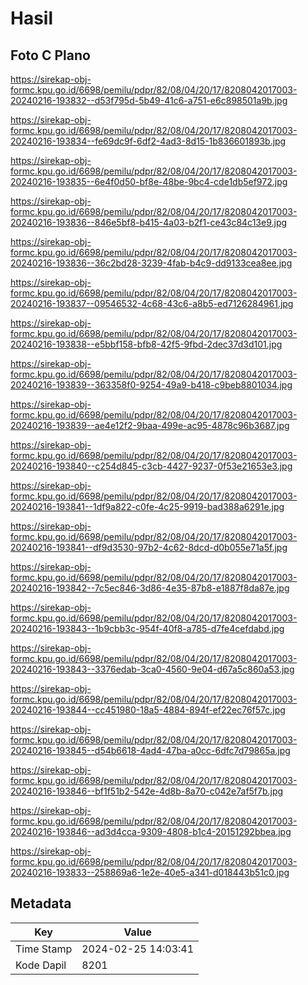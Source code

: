 # Hasil

## Foto C Plano

https://sirekap-obj-formc.kpu.go.id/6698/pemilu/pdpr/82/08/04/20/17/8208042017003-20240216-193832--d53f795d-5b49-41c6-a751-e6c898501a9b.jpg

https://sirekap-obj-formc.kpu.go.id/6698/pemilu/pdpr/82/08/04/20/17/8208042017003-20240216-193834--fe69dc9f-6df2-4ad3-8d15-1b836601893b.jpg

https://sirekap-obj-formc.kpu.go.id/6698/pemilu/pdpr/82/08/04/20/17/8208042017003-20240216-193835--6e4f0d50-bf8e-48be-9bc4-cde1db5ef972.jpg

https://sirekap-obj-formc.kpu.go.id/6698/pemilu/pdpr/82/08/04/20/17/8208042017003-20240216-193836--846e5bf8-b415-4a03-b2f1-ce43c84c13e9.jpg

https://sirekap-obj-formc.kpu.go.id/6698/pemilu/pdpr/82/08/04/20/17/8208042017003-20240216-193836--36c2bd28-3239-4fab-b4c9-dd9133cea8ee.jpg

https://sirekap-obj-formc.kpu.go.id/6698/pemilu/pdpr/82/08/04/20/17/8208042017003-20240216-193837--09546532-4c68-43c6-a8b5-ed7126284961.jpg

https://sirekap-obj-formc.kpu.go.id/6698/pemilu/pdpr/82/08/04/20/17/8208042017003-20240216-193838--e5bbf158-bfb8-42f5-9fbd-2dec37d3d101.jpg

https://sirekap-obj-formc.kpu.go.id/6698/pemilu/pdpr/82/08/04/20/17/8208042017003-20240216-193839--363358f0-9254-49a9-b418-c9beb8801034.jpg

https://sirekap-obj-formc.kpu.go.id/6698/pemilu/pdpr/82/08/04/20/17/8208042017003-20240216-193839--ae4e12f2-9baa-499e-ac95-4878c96b3687.jpg

https://sirekap-obj-formc.kpu.go.id/6698/pemilu/pdpr/82/08/04/20/17/8208042017003-20240216-193840--c254d845-c3cb-4427-9237-0f53e21653e3.jpg

https://sirekap-obj-formc.kpu.go.id/6698/pemilu/pdpr/82/08/04/20/17/8208042017003-20240216-193841--1df9a822-c0fe-4c25-9919-bad388a6291e.jpg

https://sirekap-obj-formc.kpu.go.id/6698/pemilu/pdpr/82/08/04/20/17/8208042017003-20240216-193841--df9d3530-97b2-4c62-8dcd-d0b055e71a5f.jpg

https://sirekap-obj-formc.kpu.go.id/6698/pemilu/pdpr/82/08/04/20/17/8208042017003-20240216-193842--7c5ec846-3d86-4e35-87b8-e1887f8da87e.jpg

https://sirekap-obj-formc.kpu.go.id/6698/pemilu/pdpr/82/08/04/20/17/8208042017003-20240216-193843--1b9cbb3c-954f-40f8-a785-d7fe4cefdabd.jpg

https://sirekap-obj-formc.kpu.go.id/6698/pemilu/pdpr/82/08/04/20/17/8208042017003-20240216-193843--3376edab-3ca0-4560-9e04-d67a5c860a53.jpg

https://sirekap-obj-formc.kpu.go.id/6698/pemilu/pdpr/82/08/04/20/17/8208042017003-20240216-193844--cc451980-18a5-4884-894f-ef22ec76f57c.jpg

https://sirekap-obj-formc.kpu.go.id/6698/pemilu/pdpr/82/08/04/20/17/8208042017003-20240216-193845--d54b6618-4ad4-47ba-a0cc-6dfc7d79865a.jpg

https://sirekap-obj-formc.kpu.go.id/6698/pemilu/pdpr/82/08/04/20/17/8208042017003-20240216-193846--bf1f51b2-542e-4d8b-8a70-c042e7af5f7b.jpg

https://sirekap-obj-formc.kpu.go.id/6698/pemilu/pdpr/82/08/04/20/17/8208042017003-20240216-193846--ad3d4cca-9309-4808-b1c4-20151292bbea.jpg

https://sirekap-obj-formc.kpu.go.id/6698/pemilu/pdpr/82/08/04/20/17/8208042017003-20240216-193833--258869a6-1e2e-40e5-a341-d018443b51c0.jpg


## Metadata

| Key        | Value               |
| ---------- | ------------------- |
| Time Stamp | 2024-02-25 14:03:41 |
| Kode Dapil | 8201                |



